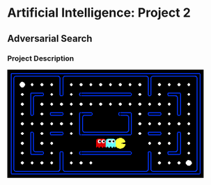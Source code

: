 # Artificial Intelligence: Project 2

## Adversarial Search

### Project Description 

![Project Description](images/pacman_multi_agent.png)
